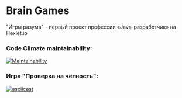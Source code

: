 # Brain Games
"Игры разума" - первый проект профессии «Java-разработчик» на Hexlet.io

### Code Climate maintainability:
[![Maintainability](https://api.codeclimate.com/v1/badges/861e8231dd8a8c4361ee/maintainability)](https://codeclimate.com/github/0x8251ae8c/java-project-61/maintainability)

### Игра "Проверка на чётность":
[![asciicast](https://asciinema.org/a/HgRpuZxwSnw9SAySpPFxGBBtq.svg)](https://asciinema.org/a/HgRpuZxwSnw9SAySpPFxGBBtq)